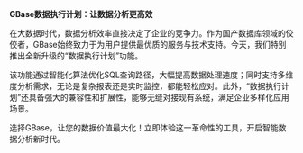 **GBase数据执行计划：让数据分析更高效**

在大数据时代，数据分析效率直接决定了企业的竞争力。作为国产数据库领域的佼佼者，GBase始终致力于为用户提供最优质的服务与技术支持。今天，我们特别推出全新升级的“数据执行计划”功能。

该功能通过智能化算法优化SQL查询路径，大幅提高数据处理速度；同时支持多维度分析需求，无论是复杂报表还是实时监控，都能轻松应对。此外，“数据执行计划”还具备强大的兼容性和扩展性，能够无缝对接现有系统，满足企业多样化应用场景。

选择GBase，让您的数据价值最大化！立即体验这一革命性的工具，开启智能数据分析新时代。